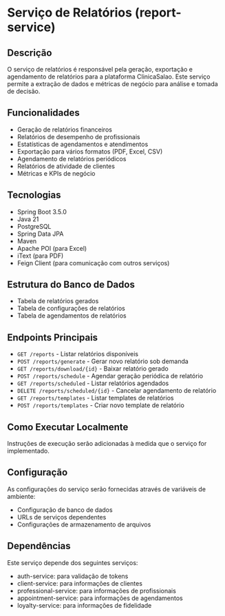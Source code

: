 # Serviço de Relatórios (report-service)

## Descrição
O serviço de relatórios é responsável pela geração, exportação e agendamento de relatórios para a plataforma ClinicaSalao. Este serviço permite a extração de dados e métricas de negócio para análise e tomada de decisão.

## Funcionalidades
- Geração de relatórios financeiros
- Relatórios de desempenho de profissionais
- Estatísticas de agendamentos e atendimentos
- Exportação para vários formatos (PDF, Excel, CSV)
- Agendamento de relatórios periódicos
- Relatórios de atividade de clientes
- Métricas e KPIs de negócio

## Tecnologias
- Spring Boot 3.5.0
- Java 21
- PostgreSQL
- Spring Data JPA
- Maven
- Apache POI (para Excel)
- iText (para PDF)
- Feign Client (para comunicação com outros serviços)

## Estrutura do Banco de Dados
- Tabela de relatórios gerados
- Tabela de configurações de relatórios
- Tabela de agendamentos de relatórios

## Endpoints Principais
- `GET /reports` - Listar relatórios disponíveis
- `POST /reports/generate` - Gerar novo relatório sob demanda
- `GET /reports/download/{id}` - Baixar relatório gerado
- `POST /reports/schedule` - Agendar geração periódica de relatório
- `GET /reports/scheduled` - Listar relatórios agendados
- `DELETE /reports/scheduled/{id}` - Cancelar agendamento de relatório
- `GET /reports/templates` - Listar templates de relatórios
- `POST /reports/templates` - Criar novo template de relatório

## Como Executar Localmente
Instruções de execução serão adicionadas à medida que o serviço for implementado.

## Configuração
As configurações do serviço serão fornecidas através de variáveis de ambiente:
- Configuração de banco de dados
- URLs de serviços dependentes
- Configurações de armazenamento de arquivos

## Dependências
Este serviço depende dos seguintes serviços:
- auth-service: para validação de tokens
- client-service: para informações de clientes
- professional-service: para informações de profissionais
- appointment-service: para informações de agendamentos
- loyalty-service: para informações de fidelidade
